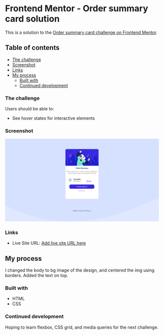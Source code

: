 # Frontend Mentor - Order summary card solution

This is a solution to the [Order summary card challenge on Frontend Mentor](https://www.frontendmentor.io/challenges/order-summary-component-QlPmajDUj).

## Table of contents

  - [The challenge](#the-challenge)
  - [Screenshot](#screenshot)
  - [Links](#links)
- [My process](#my-process)
  - [Built with](#built-with)
  - [Continued development](#continued-development)


### The challenge

Users should be able to:

- See hover states for interactive elements

### Screenshot

![](./screenshot.png)


### Links

- Live Site URL: [Add live site URL here](https://your-live-site-url.com)

## My process
I changed the body to bg image of the design, and centered the img using borders. Added the text on top.

### Built with

- HTML
- CSS

### Continued development
Hoping to learn flexbox, CSS grid, and media queries for the next challenge.
